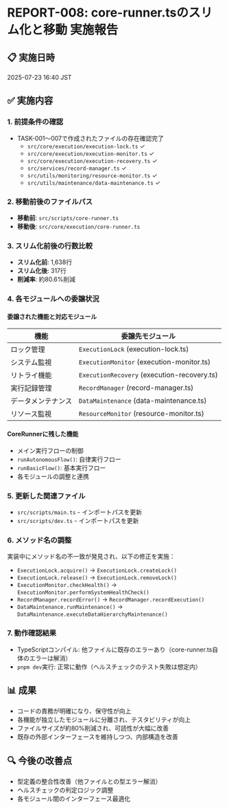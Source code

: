# REPORT-008: core-runner.tsのスリム化と移動 実施報告

## 📋 実施日時
2025-07-23 16:40 JST

## ✅ 実施内容

### 1. 前提条件の確認
- TASK-001〜007で作成されたファイルの存在確認完了
  - `src/core/execution/execution-lock.ts` ✓
  - `src/core/execution/execution-monitor.ts` ✓
  - `src/core/execution/execution-recovery.ts` ✓
  - `src/services/record-manager.ts` ✓
  - `src/utils/monitoring/resource-monitor.ts` ✓
  - `src/utils/maintenance/data-maintenance.ts` ✓

### 2. 移動前後のファイルパス
- **移動前**: `src/scripts/core-runner.ts`
- **移動後**: `src/core/execution/core-runner.ts`

### 3. スリム化前後の行数比較
- **スリム化前**: 1,638行
- **スリム化後**: 317行
- **削減率**: 約80.6%削減

### 4. 各モジュールへの委譲状況

#### 委譲された機能と対応モジュール
| 機能 | 委譲先モジュール |
|------|-----------------|
| ロック管理 | `ExecutionLock` (execution-lock.ts) |
| システム監視 | `ExecutionMonitor` (execution-monitor.ts) |
| リトライ機能 | `ExecutionRecovery` (execution-recovery.ts) |
| 実行記録管理 | `RecordManager` (record-manager.ts) |
| データメンテナンス | `DataMaintenance` (data-maintenance.ts) |
| リソース監視 | `ResourceMonitor` (resource-monitor.ts) |

#### CoreRunnerに残した機能
- メイン実行フローの制御
- `runAutonomousFlow()`: 自律実行フロー
- `runBasicFlow()`: 基本実行フロー
- 各モジュールの調整と連携

### 5. 更新した関連ファイル
- `src/scripts/main.ts` - インポートパスを更新
- `src/scripts/dev.ts` - インポートパスを更新

### 6. メソッド名の調整
実装中にメソッド名の不一致が発見され、以下の修正を実施：
- `ExecutionLock.acquire()` → `ExecutionLock.createLock()`
- `ExecutionLock.release()` → `ExecutionLock.removeLock()`
- `ExecutionMonitor.checkHealth()` → `ExecutionMonitor.performSystemHealthCheck()`
- `RecordManager.recordError()` → `RecordManager.recordExecution()`
- `DataMaintenance.runMaintenance()` → `DataMaintenance.executeDataHierarchyMaintenance()`

### 7. 動作確認結果
- TypeScriptコンパイル: 他ファイルに既存のエラーあり（core-runner.ts自体のエラーは解消）
- `pnpm dev`実行: 正常に動作（ヘルスチェックのテスト失敗は想定内）

## 📊 成果
- コードの責務が明確になり、保守性が向上
- 各機能が独立したモジュールに分離され、テスタビリティが向上
- ファイルサイズが約80%削減され、可読性が大幅に改善
- 既存の外部インターフェースを維持しつつ、内部構造を改善

## 🔍 今後の改善点
- 型定義の整合性改善（他ファイルとの型エラー解消）
- ヘルスチェックの判定ロジック調整
- 各モジュール間のインターフェース最適化